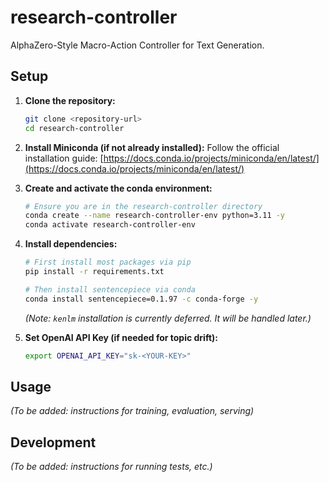 # research-controller

AlphaZero-Style Macro-Action Controller for Text Generation.

## Setup

1.  **Clone the repository:**
    ```bash
    git clone <repository-url>
    cd research-controller
    ```

2.  **Install Miniconda (if not already installed):**
    Follow the official installation guide: [https://docs.conda.io/projects/miniconda/en/latest/](https://docs.conda.io/projects/miniconda/en/latest/)

3.  **Create and activate the conda environment:**
    ```bash
    # Ensure you are in the research-controller directory
    conda create --name research-controller-env python=3.11 -y
    conda activate research-controller-env
    ```

4.  **Install dependencies:**
    ```bash
    # First install most packages via pip
    pip install -r requirements.txt
    
    # Then install sentencepiece via conda
    conda install sentencepiece=0.1.97 -c conda-forge -y
    ```
    *(Note: `kenlm` installation is currently deferred. It will be handled later.)*

5.  **Set OpenAI API Key (if needed for topic drift):**
    ```bash
    export OPENAI_API_KEY="sk-<YOUR-KEY>"
    ```

## Usage

*(To be added: instructions for training, evaluation, serving)*

## Development

*(To be added: instructions for running tests, etc.)* 